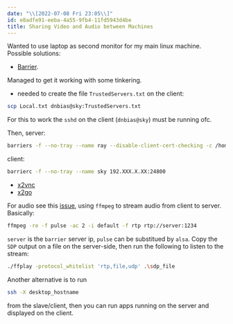 ```yaml
---
date: "\\[2022-07-08 Fri 23:05\\]"
id: e8adfe91-eeba-4a55-9fb4-11fd5943d4be
title: Sharing Video and Audio between Machines
---
```


Wanted to use laptop as second monitor for my main linux machine. Possible solutions:

- [Barrier](https://github.com/debauchee/barrier).

Managed to get it working with some tinkering.

- needed to create the file `TrustedServers.txt` on the client:

``` bash
scp Local.txt dnbias@sky:TrustedServers.txt
```

For this to work the `sshd` on the client (`dnbias@sky`) must be running ofc.

Then, server:

``` bash
barriers -f --no-tray --name ray --disable-client-cert-checking -c /home/dnbias/.config/barrier/barrier.conf --address 192.XXX.X.XX:24800
```

client:

``` bash
barrierc -f --no-tray --name sky 192.XXX.X.XX:24800
```

- [x2vnc](http://fredrik.hubbe.net/x2vnc.html)
- [x2go](https://wiki.archlinux.org/title/X2Go)

For audio see this [issue](https://github.com/debauchee/barrier/issues/281), using `ffmpeg` to stream audio from client to server. Basically:

``` bash
ffmpeg -re -f pulse -ac 2 -i default -f rtp rtp://server:1234
```

`server` is the `barrier` server ip, `pulse` can be substitued by `alsa`. Copy the `SDP` output on a file on the server-side, then run the following to listen to the stream:

``` bash
./ffplay -protocol_whitelist 'rtp,file,udp' .\sdp_file
```

Another alternative is to run

``` bash
ssh -X desktop_hostname
```

from the slave/client, then you can run apps running on the server and displayed on the client.
